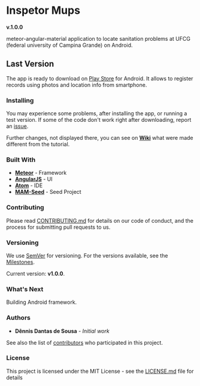 # Inspetor Mups
**v.1.0.0**

meteor-angular-material application to locate sanitation problems at UFCG (federal university of Campina Grande) on Android.

## Last Version

The app is ready to download on [Play Store](https://play.google.com/store/apps/details?id=com.ide5fpb31wteimk11kr7p0) for Android. It allows to register records using photos and location info from smartphone.

### Installing

You may experience some problems, after installing the app, or running a test version. If some of the code don't work right after downloading, report an [issue](https://github.com/ddspog/inspetor-mups/issues/new).

Further changes, not displayed there, you can see on [**Wiki**](https://github.com/ddspog/inspetor-mups/wiki) what were made different from the tutorial.

### Built With

* [**Meteor**](https://www.meteor.com/) - Framework
* [**AngularJS**](https://angularjs.org) - UI
* [**Atom**](https://atom.io/) - IDE
* [**MAM-Seed**](https://github.com/ddspog/mam-seed) - Seed Project

### Contributing

Please read [CONTRIBUTING.md](https://github.com/ddspog/inspetor-mups/blob/master/.github/CONTRIBUTING.md) for details on our code of conduct, and the process for submitting pull requests to us.

### Versioning

We use [SemVer](http://semver.org/) for versioning. For the versions available, see the [Milestones](https://github.com/ddspog/inspetor-mups/milestones).

Current version: **v1.0.0**.

### What's Next

Building Android framework.

### Authors

* **Dênnis Dantas de Sousa** - *Initial work*

See also the list of [contributors](https://github.com/ddspog/inspetor-mups/graphs/contributors) who participated in this project.

### License

This project is licensed under the MIT License - see the [LICENSE.md](https://github.com/ddspog/inspetor-mups/blob/master/.github/LICENSE.md) file for details
